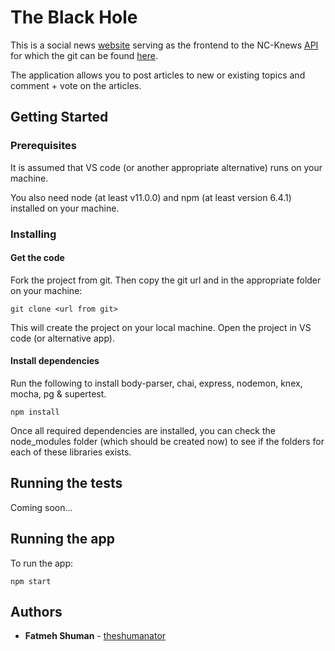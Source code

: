 # The Black Hole

This is a social news [website](https://the-black-hole.netlify.com/) serving as the frontend to the NC-Knews [API](https://shumanator-nc-knews.herokuapp.com/api) for which the git can be found [here](https://github.com/theshumanator/BE2-NC-Knews). 

The application allows you to post articles to new or existing topics and comment + vote on the articles.

## Getting Started

### Prerequisites

It is assumed that VS code (or another appropriate alternative) runs on your machine. 

You also need node (at least v11.0.0) and npm (at least version 6.4.1) installed on your machine.

### Installing

#### Get the code

Fork the project from git. Then copy the git url and in the appropriate folder on your machine:

```
git clone <url from git>
```
This will create the project on your local machine. Open the project in VS code (or alternative app).

#### Install dependencies

Run the following to install body-parser, chai, express, nodemon, knex, mocha, pg & supertest. 

```
npm install 
```

Once all required dependencies are installed, you can check the node_modules folder (which should be created now) to see if the folders for each of these libraries exists.

## Running the tests 

Coming soon...

## Running the app

To run the app:
```
npm start
```

## Authors

* **Fatmeh Shuman** - [theshumanator](https://github.com/theshumanator)

